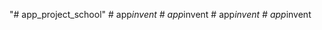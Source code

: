 "# app_project_school" 
#   a p p _ i n v e n t  
 #   a p p _ i n v e n t  
 #   a p p _ i n v e n t  
 #   a p p _ i n v e n t  
 